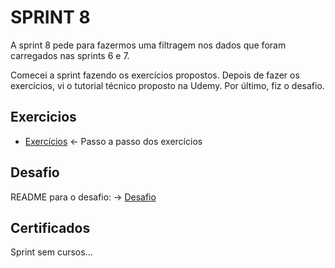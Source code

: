 
# SPRINT 8

A sprint 8 pede para fazermos uma filtragem nos dados que foram carregados nas sprints 6 e 7.

Comecei a sprint fazendo os exercícios propostos.
Depois de fazer os exercícios, vi o tutorial técnico proposto na Udemy.
Por último, fiz o desafio.

## Exercicios

- [Exercícios](exercicios/Exercicio.md) <- Passo a passo dos exercícios

## Desafio

README para o desafio: -> [Desafio](Desafio/README.md)

## Certificados

Sprint sem cursos...
